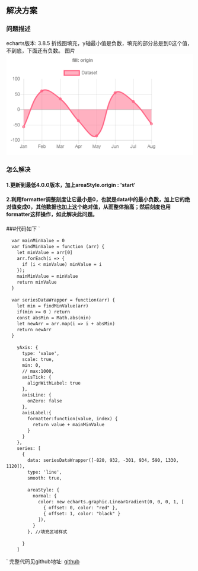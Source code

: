 ## 解决方案
### 问题描述
echarts版本: 3.8.5
折线图填充，y轴最小值是负数，填充的部分总是到0这个值，不到底，下面还有负数。
图片
![问题图](https://github.com/cloud-21/debugger/blob/main/echarts/%E9%97%AE%E9%A2%98%E5%9B%BE.png)
### 怎么解决
#### 1.更新到最低4.0.0版本，加上areaStyle.origin : 'start'
#### 2.利用formatter调整刻度让它最小是0，也就是data中的最小负数，加上它的绝对值变成0，其他数据也加上这个绝对值，从而整体抬高；然后刻度也用formatter这样操作，如此解决此问题。
###代码如下
`

      var mainMinValue = 0
      var findMinValue = function (arr) {
        let minValue = arr[0]
        arr.forEach(i => {
          if (i < minValue) minValue = i
        });
        mainMinValue = minValue
        return minValue 
      }
    
      var seriesDataWrapper = function(arr) {
        let min = findMinValue(arr)
        if(min >= 0 ) return
        const absMin = Math.abs(min)
        let newArr = arr.map(i => i + absMin)
        return newArr
      }

        yAxis: {
          type: 'value',
          scale: true,
          min: 0,
          // max:1000,
          axisTick: {
            alignWithLabel: true
          },
          axisLine: {
            onZero: false
          },
          axisLabel:{
            formatter:function(value, index) {
              return value + mainMinValue
            }
          }
        },
        series: [
          {
            data: seriesDataWrapper([-820, 932, -301, 934, 590, 1330, 1120]),
            type: 'line',
            smooth: true,

            areaStyle: {
              normal: {
                color: new echarts.graphic.LinearGradient(0, 0, 0, 1, [
                  { offset: 0, color: "red" },
                  { offset: 1, color: "black" }
                ]),
              }
            }, //填充区域样式

          }
        ]
`
完整代码见github地址: [github](https://github.com/cloud-21/debugger/blob/main/echarts/area-basic.html)